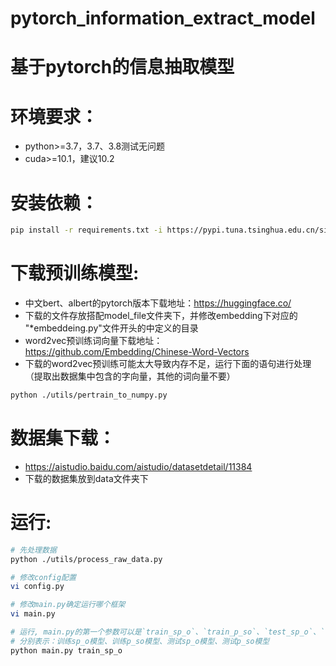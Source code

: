 # pytorch_information_extract_model
# 基于pytorch的信息抽取模型

 # 环境要求：
* python>=3.7，3.7、3.8测试无问题
* cuda>=10.1，建议10.2

# 安装依赖：
```bash
pip install -r requirements.txt -i https://pypi.tuna.tsinghua.edu.cn/simple --trusted-host tuna.tsinghua.edu.cn
```

# 下载预训练模型:
- 中文bert、albert的pytorch版本下载地址：<https://huggingface.co/>
- 下载的文件存放搭配model_file文件夹下，并修改embedding下对应的 "*embeddeing.py"文件开头的中定义的目录
- word2vec预训练词向量下载地址：<https://github.com/Embedding/Chinese-Word-Vectors>
- 下载的word2vec预训练可能太大导致内存不足，运行下面的语句进行处理（提取出数据集中包含的字向量，其他的词向量不要）
```bash
python ./utils/pertrain_to_numpy.py
```

# 数据集下载： 
- <https://aistudio.baidu.com/aistudio/datasetdetail/11384>
- 下载的数据集放到data文件夹下
  
# 运行:
```bash
# 先处理数据
python ./utils/process_raw_data.py

# 修改config配置
vi config.py

# 修改main.py确定运行哪个框架
vi main.py

# 运行, main.py的第一个参数可以是`train_sp_o`、`train_p_so`、`test_sp_o`、`test_p_so`
# 分别表示：训练sp_o模型、训练p_so模型、测试sp_o模型、测试p_so模型
python main.py train_sp_o
    
```